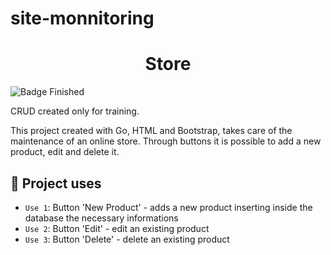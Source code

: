 # site-monnitoring

<h1 align="center"> Store </h1>

![Badge Finished](http://img.shields.io/static/v1?label=STATUS&message=FINISHED&color=GREEN&style=for-the-badge)

CRUD created only for training. 

This project created with Go, HTML and Bootstrap, takes care of the maintenance of an online store. Through buttons it is possible to add a new product, edit and delete it.  

## :hammer: Project uses 

- `Use 1`: Button 'New Product' - adds a new product inserting inside the database the necessary informations
- `Use 2`: Button 'Edit' - edit an existing product
- `Use 3`: Button 'Delete' - delete an existing product
